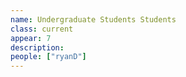 ```yaml
---
name: Undergraduate Students Students
class: current
appear: 7
description: 
people: ["ryanD"]
---
```

